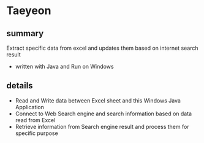 # Taeyeon
## summary
Extract specific data from excel and updates them based on internet search result
- written with Java and Run on Windows

## details
- Read and Write data between Excel sheet and this Windows Java Application
- Connect to Web Search engine and search information based on data read from Excel
- Retrieve information from Search engine result and process them for specific purpose
